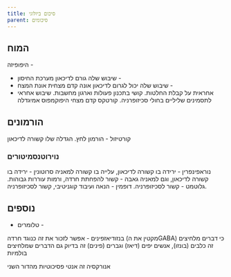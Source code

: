 ```yaml
---
title: סיכום ביולוגי
parent: סיכומים
---
```


## המוח
היפופיזה -
- שיבוש שלה גורם לדיכאון
מערכת החיסון - 
- שיבוש שלה יכול לגרום לדיכאון
אונה קדם מצחית
אונת המצח - 
- אחראית על קבלת החלטות. קושי בתכנון פעולות וארגון מחשבות. שיבוש אחראי לתסמינים שליליים בחולי סכיזופרניה.
קורטקס קדם מצחי
היפוקמפוס
אמיגדלה
## הורמונים
קורטיזול - הורמון לחץ. הגדלה שלו קשורה לדיכאון
### נוירוטנסמיטורים
נוראפינפרין - ירידה בו קשורה לדיכאון, עלייה בו קשורה למאניה
סרוטונין - ירידה בו קשורה לדיכאון, וגם למאניה
גאבה - קשור להפחתת חרדה, ורמות עוררות גבוהות.
גלוטמט - קשור לסכיזופרניה.
דופמין - הנאה ועיבוד קוגניטיבי, קשור לסכיזופרניה.
## נוספים
- טלומרים - 

בנזודיאזפינים - אפשר לזכור את זה כנוגד חרדה (מקטין את הGABA) כי דברים מלחיצים זה כלבים (בונזו), אנשים יפים (דיאז) וגברים (פינים)
זה בדיוק גם הדברים שמלחיצים בולמיות

אנורקסיה זה אנטי פסיכוטיות מהדור השני



<script src="https://utteranc.es/client.js"
        repo="AdiShamir/AdiShamir.github.io"
        issue-term="pathname"
        label="comment"
        theme="github-dark"
        crossorigin="anonymous"
        async>
</script>
